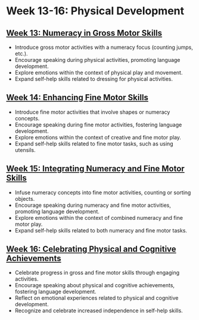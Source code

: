 # Week 13-16: Physical Development

## [Week 13: Numeracy in Gross Motor Skills](./week-13/0-Weekly-Overview.md)
- Introduce gross motor activities with a numeracy focus (counting jumps, etc.).
- Encourage speaking during physical activities, promoting language development.
- Explore emotions within the context of physical play and movement.
- Expand self-help skills related to dressing for physical activities.

## [Week 14: Enhancing Fine Motor Skills](./week-14/0-Weekly-Overview.md)
- Introduce fine motor activities that involve shapes or numeracy concepts.
- Encourage speaking during fine motor activities, fostering language development.
- Explore emotions within the context of creative and fine motor play.
- Expand self-help skills related to fine motor tasks, such as using utensils.

## [Week 15: Integrating Numeracy and Fine Motor Skills](./week-15/0-Weekly-Overview.md)
- Infuse numeracy concepts into fine motor activities, counting or sorting objects.
- Encourage speaking during numeracy and fine motor activities, promoting language development.
- Explore emotions within the context of combined numeracy and fine motor play.
- Expand self-help skills related to both numeracy and fine motor tasks.

## [Week 16: Celebrating Physical and Cognitive Achievements](./week-16/0-Weekly-Overview.md)
- Celebrate progress in gross and fine motor skills through engaging activities.
- Encourage speaking about physical and cognitive achievements, fostering language development.
- Reflect on emotional experiences related to physical and cognitive development.
- Recognize and celebrate increased independence in self-help skills.